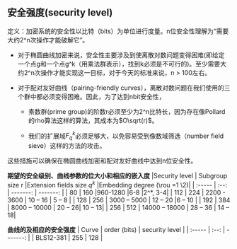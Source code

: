 ## 安全强度(security level)
定义：加密系统的安全性以比特（bits）为单位进行度量。n位安全性理解为“需要大约2^n次操作才能破解它”。
- 对于椭圆曲线加密来说，安全性主要涉及到使离散对数问题变得困难(即给定一个点g和一个点g^k（用乘法群表示），找到k必须是不可行的)。至少需要大约2^n次操作才能实现这一目标，对于今天的标准来说，n > 100左右。

- 对于配对友好曲线（pairing-friendly curves），离散对数问题在我们使用的三个群中都必须变得困难。因此，为了达到nbit安全性，

  - 素数群(prime group)的阶数r必须至少为2^n比特长，因为存在像Pollard的rho算法这样的算法，其成本为$O\sqrt(r)$。

  - 我们的扩展域$F_q^k$必须足够大，以免容易受到像数域筛选（number field sieve）这样的方法的攻击。

这些措施可以确保在椭圆曲线加密和配对友好曲线中达到n位安全性。

**期望的安全级别、曲线参数的位大小和相应的嵌入度**
|Security level | Subgroup size r |Extension fields size $q^k$ |Embedding degree (\rou =1 \2)|
| :----- | :--: | -------: | -------: |
| 80 | 160 |960-1280 |6-8 |2^*, 3-4|
| 112 | 224 | 2200 - 3600 | 10 – 16 | 5 – 8 |
| 128 | 256 | 3000 – 5000 | 12 – 20  |6 – 10 |
| 192 | 384 | 8000 – 10000 | 20 – 26|  10 – 13| 
| 256 | 512 | 14000 – 18000 | 28 – 36 | 14 – 18| 

**曲线的及相应的安全强度**
| Curve   | order (bits) |     security level |
| :----- | :--: | -------: |
| BLS12-381 |  255  | 128 |
